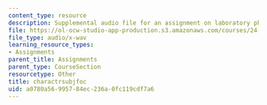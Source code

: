```yaml
---
content_type: resource
description: Supplemental audio file for an assignment on laboratory phonology.
file: https://ol-ocw-studio-app-production.s3.amazonaws.com/courses/24-910-topics-in-linguistic-theory-laboratory-phonology-spring-2007/a0780a56995784ec236a0fc119cdf7a6_charactrsubjfoc.wav
file_type: audio/x-wav
learning_resource_types:
- Assignments
parent_title: Assignments
parent_type: CourseSection
resourcetype: Other
title: charactrsubjfoc
uid: a0780a56-9957-84ec-236a-0fc119cdf7a6
---
```

